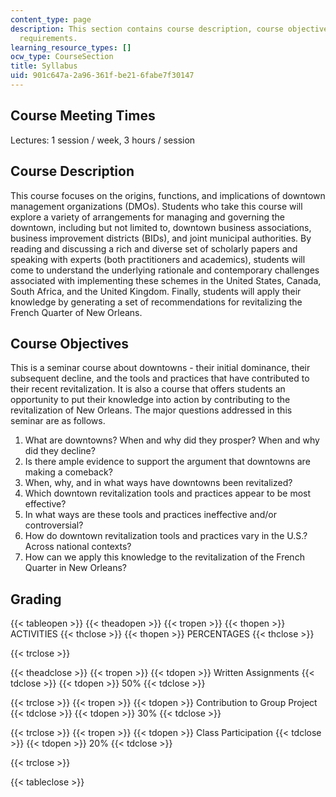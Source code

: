 ```yaml
---
content_type: page
description: This section contains course description, course objectives, and couse
  requirements.
learning_resource_types: []
ocw_type: CourseSection
title: Syllabus
uid: 901c647a-2a96-361f-be21-6fabe7f30147
---
```


Course Meeting Times
--------------------

Lectures: 1 session / week, 3 hours / session

Course Description
------------------

This course focuses on the origins, functions, and implications of downtown management organizations (DMOs). Students who take this course will explore a variety of arrangements for managing and governing the downtown, including but not limited to, downtown business associations, business improvement districts (BIDs), and joint municipal authorities. By reading and discussing a rich and diverse set of scholarly papers and speaking with experts (both practitioners and academics), students will come to understand the underlying rationale and contemporary challenges associated with implementing these schemes in the United States, Canada, South Africa, and the United Kingdom. Finally, students will apply their knowledge by generating a set of recommendations for revitalizing the French Quarter of New Orleans.

Course Objectives
-----------------

This is a seminar course about downtowns - their initial dominance, their subsequent decline, and the tools and practices that have contributed to their recent revitalization. It is also a course that offers students an opportunity to put their knowledge into action by contributing to the revitalization of New Orleans. The major questions addressed in this seminar are as follows.

1.  What are downtowns? When and why did they prosper? When and why did they decline?
2.  Is there ample evidence to support the argument that downtowns are making a comeback?
3.  When, why, and in what ways have downtowns been revitalized?
4.  Which downtown revitalization tools and practices appear to be most effective?
5.  In what ways are these tools and practices ineffective and/or controversial?
6.  How do downtown revitalization tools and practices vary in the U.S.? Across national contexts?
7.  How can we apply this knowledge to the revitalization of the French Quarter in New Orleans?

Grading
-------

{{< tableopen >}}
{{< theadopen >}}
{{< tropen >}}
{{< thopen >}}
ACTIVITIES
{{< thclose >}}
{{< thopen >}}
PERCENTAGES
{{< thclose >}}

{{< trclose >}}

{{< theadclose >}}
{{< tropen >}}
{{< tdopen >}}
Written Assignments
{{< tdclose >}}
{{< tdopen >}}
50%
{{< tdclose >}}

{{< trclose >}}
{{< tropen >}}
{{< tdopen >}}
Contribution to Group Project
{{< tdclose >}}
{{< tdopen >}}
30%
{{< tdclose >}}

{{< trclose >}}
{{< tropen >}}
{{< tdopen >}}
Class Participation
{{< tdclose >}}
{{< tdopen >}}
20%
{{< tdclose >}}

{{< trclose >}}

{{< tableclose >}}
